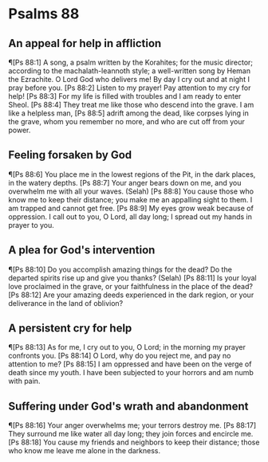 # Psalms 88

## An appeal for help in affliction
¶[Ps 88:1] A song, a psalm written by the Korahites; for the music director; according to the machalath-leannoth style; a well-written song by Heman the Ezrachite. O Lord God who delivers me! By day I cry out and at night I pray before you.
[Ps 88:2] Listen to my prayer! Pay attention to my cry for help!
[Ps 88:3] For my life is filled with troubles and I am ready to enter Sheol.
[Ps 88:4] They treat me like those who descend into the grave. I am like a helpless man,
[Ps 88:5] adrift among the dead, like corpses lying in the grave, whom you remember no more, and who are cut off from your power.

## Feeling forsaken by God
¶[Ps 88:6] You place me in the lowest regions of the Pit, in the dark places, in the watery depths.
[Ps 88:7] Your anger bears down on me, and you overwhelm me with all your waves. (Selah)
[Ps 88:8] You cause those who know me to keep their distance; you make me an appalling sight to them. I am trapped and cannot get free.
[Ps 88:9] My eyes grow weak because of oppression. I call out to you, O Lord, all day long; I spread out my hands in prayer to you.

## A plea for God's intervention
¶[Ps 88:10] Do you accomplish amazing things for the dead? Do the departed spirits rise up and give you thanks? (Selah)
[Ps 88:11] Is your loyal love proclaimed in the grave, or your faithfulness in the place of the dead?
[Ps 88:12] Are your amazing deeds experienced in the dark region, or your deliverance in the land of oblivion?

## A persistent cry for help
¶[Ps 88:13] As for me, I cry out to you, O Lord; in the morning my prayer confronts you.
[Ps 88:14] O Lord, why do you reject me, and pay no attention to me?
[Ps 88:15] I am oppressed and have been on the verge of death since my youth. I have been subjected to your horrors and am numb with pain.

## Suffering under God's wrath and abandonment
¶[Ps 88:16] Your anger overwhelms me; your terrors destroy me.
[Ps 88:17] They surround me like water all day long; they join forces and encircle me.
[Ps 88:18] You cause my friends and neighbors to keep their distance; those who know me leave me alone in the darkness.

